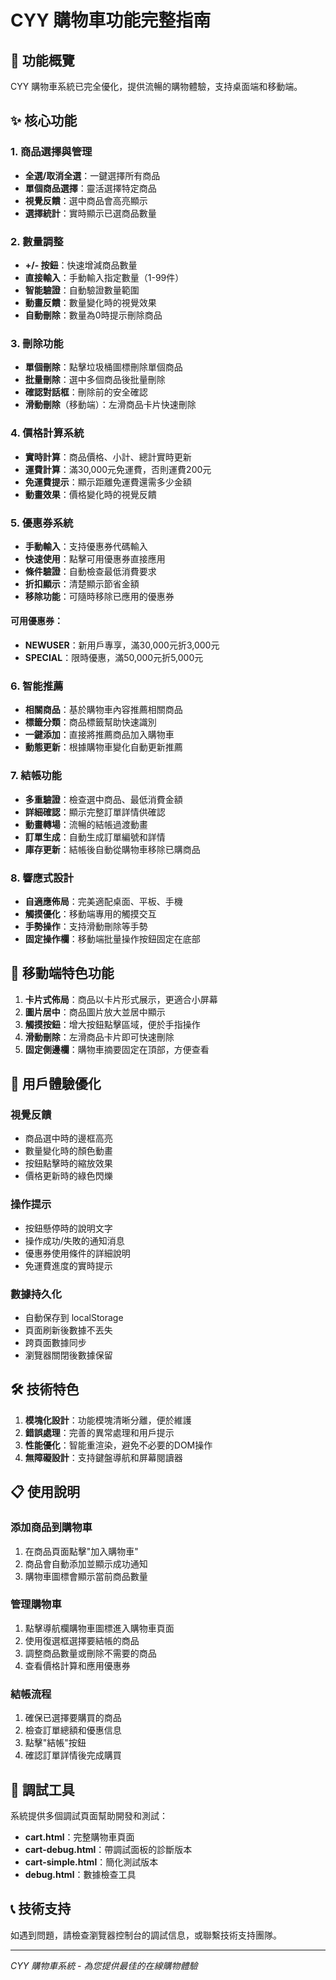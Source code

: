 # CYY 購物車功能完整指南

## 🛒 功能概覽

CYY 購物車系統已完全優化，提供流暢的購物體驗，支持桌面端和移動端。

## ✨ 核心功能

### 1. 商品選擇與管理
- **全選/取消全選**：一鍵選擇所有商品
- **單個商品選擇**：靈活選擇特定商品
- **視覺反饋**：選中商品會高亮顯示
- **選擇統計**：實時顯示已選商品數量

### 2. 數量調整
- **+/- 按鈕**：快速增減商品數量
- **直接輸入**：手動輸入指定數量（1-99件）
- **智能驗證**：自動驗證數量範圍
- **動畫反饋**：數量變化時的視覺效果
- **自動刪除**：數量為0時提示刪除商品

### 3. 刪除功能
- **單個刪除**：點擊垃圾桶圖標刪除單個商品
- **批量刪除**：選中多個商品後批量刪除
- **確認對話框**：刪除前的安全確認
- **滑動刪除**（移動端）：左滑商品卡片快速刪除

### 4. 價格計算系統
- **實時計算**：商品價格、小計、總計實時更新
- **運費計算**：滿30,000元免運費，否則運費200元
- **免運費提示**：顯示距離免運費還需多少金額
- **動畫效果**：價格變化時的視覺反饋

### 5. 優惠券系統
- **手動輸入**：支持優惠券代碼輸入
- **快速使用**：點擊可用優惠券直接應用
- **條件驗證**：自動檢查最低消費要求
- **折扣顯示**：清楚顯示節省金額
- **移除功能**：可隨時移除已應用的優惠券

#### 可用優惠券：
- **NEWUSER**：新用戶專享，滿30,000元折3,000元
- **SPECIAL**：限時優惠，滿50,000元折5,000元

### 6. 智能推薦
- **相關商品**：基於購物車內容推薦相關商品
- **標籤分類**：商品標籤幫助快速識別
- **一鍵添加**：直接將推薦商品加入購物車
- **動態更新**：根據購物車變化自動更新推薦

### 7. 結帳功能
- **多重驗證**：檢查選中商品、最低消費金額
- **詳細確認**：顯示完整訂單詳情供確認
- **動畫轉場**：流暢的結帳過渡動畫
- **訂單生成**：自動生成訂單編號和詳情
- **庫存更新**：結帳後自動從購物車移除已購商品

### 8. 響應式設計
- **自適應佈局**：完美適配桌面、平板、手機
- **觸摸優化**：移動端專用的觸摸交互
- **手勢操作**：支持滑動刪除等手勢
- **固定操作欄**：移動端批量操作按鈕固定在底部

## 📱 移動端特色功能

1. **卡片式佈局**：商品以卡片形式展示，更適合小屏幕
2. **圖片居中**：商品圖片放大並居中顯示
3. **觸摸按鈕**：增大按鈕點擊區域，便於手指操作
4. **滑動刪除**：左滑商品卡片即可快速刪除
5. **固定側邊欄**：購物車摘要固定在頂部，方便查看

## 🎨 用戶體驗優化

### 視覺反饋
- 商品選中時的邊框高亮
- 數量變化時的顏色動畫
- 按鈕點擊時的縮放效果
- 價格更新時的綠色閃爍

### 操作提示
- 按鈕懸停時的說明文字
- 操作成功/失敗的通知消息
- 優惠券使用條件的詳細說明
- 免運費進度的實時提示

### 數據持久化
- 自動保存到 localStorage
- 頁面刷新後數據不丟失
- 跨頁面數據同步
- 瀏覽器關閉後數據保留

## 🛠 技術特色

1. **模塊化設計**：功能模塊清晰分離，便於維護
2. **錯誤處理**：完善的異常處理和用戶提示
3. **性能優化**：智能重渲染，避免不必要的DOM操作
4. **無障礙設計**：支持鍵盤導航和屏幕閱讀器

## 📋 使用說明

### 添加商品到購物車
1. 在商品頁面點擊"加入購物車"
2. 商品會自動添加並顯示成功通知
3. 購物車圖標會顯示當前商品數量

### 管理購物車
1. 點擊導航欄購物車圖標進入購物車頁面
2. 使用復選框選擇要結帳的商品
3. 調整商品數量或刪除不需要的商品
4. 查看價格計算和應用優惠券

### 結帳流程
1. 確保已選擇要購買的商品
2. 檢查訂單總額和優惠信息
3. 點擊"結帳"按鈕
4. 確認訂單詳情後完成購買

## 🔧 調試工具

系統提供多個調試頁面幫助開發和測試：

- **cart.html**：完整購物車頁面
- **cart-debug.html**：帶調試面板的診斷版本
- **cart-simple.html**：簡化測試版本
- **debug.html**：數據檢查工具

## 📞 技術支持

如遇到問題，請檢查瀏覽器控制台的調試信息，或聯繫技術支持團隊。

---

*CYY 購物車系統 - 為您提供最佳的在線購物體驗* 